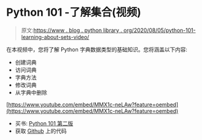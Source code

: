# Python 101 -了解集合(视频)

> 原文:[https://www . blog . python library . org/2020/08/05/python-101-learning-about-sets-video/](https://www.blog.pythonlibrary.org/2020/08/05/python-101-learning-about-sets-video/)

在本视频中，您将了解 Python 字典数据类型的基础知识。您将涵盖以下内容:

*   创建词典
*   访问词典
*   字典方法
*   修改词典
*   从字典中删除

[https://www.youtube.com/embed/MMX1c-neLAw?feature=oembed](https://www.youtube.com/embed/MMX1c-neLAw?feature=oembed)

*   买书: [Python 101 第二版](https://leanpub.com/py101)
*   获取 [Github](https://github.com/driscollis/python101code) 上的代码
